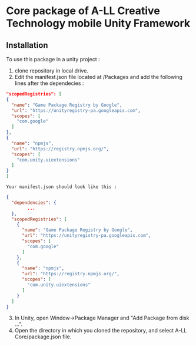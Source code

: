 # Core package of A-LL Creative Technology mobile Unity Framework

## Installation

To use this package in a unity project :

1. clone repository in local drive.
2. Edit the manifest.json file located at <your unity project>/Packages and add the following lines after the dependecies :
```json
"scopedRegistries": [
{
  "name": "Game Package Registry by Google",
  "url": "https://unityregistry-pa.googleapis.com",
  "scopes": [
    "com.google"
  ]
},
{
  "name": "npmjs",
  "url": "https://registry.npmjs.org/",
  "scopes": [
    "com.unity.uiextensions"
  ]
}
]
```
	Your manifest.json should look like this :
```json
{
  "dependencies": {
    	...
  },
  "scopedRegistries": [
    {
      "name": "Game Package Registry by Google",
      "url": "https://unityregistry-pa.googleapis.com",
      "scopes": [
        "com.google"
      ]
    },
    {
      "name": "npmjs",
      "url": "https://registry.npmjs.org/",
      "scopes": [
        "com.unity.uiextensions"
      ]
    }
  ]
}
```
3. In Unity, open Window->Package Manager and "Add Package from disk ...".
4. Open the directory in which you cloned the repository, and select A-LL Core/package.json file.